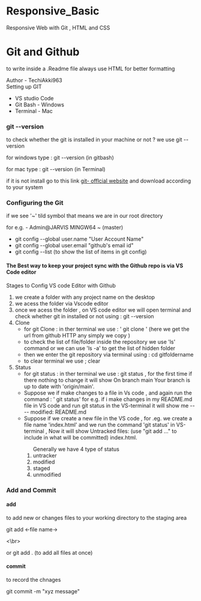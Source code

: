 # Responsive_Basic

Responsive Web with Git , HTML and CSS

<h1> Git and Github</h1>
<p> to write inside a .Readme file always use HTML for better formatting</p>
Author - TechiAkki963
</br>
Setting up GIT
<ul>
  <li> VS studio Code</li>
   <li> Git Bash - Windows</li>
  <li> Terminal - Mac</li>
</ul>

<h3>git --version</h3>
<p> to check whether the git is installed in your machine or not ? we use git --version</p>
<p> for windows type : git --version (in gitbash)</p>
<p> for mac type : git --version (in Terminal)</p>
<p> if it is not install go to this link <a href="https://git-scm.com/downloads">git- offlcial website</a> and download according to your system</p>

<h3> Configuring the Git</h3>
<p> if we see  '~'  tild symbol that means we are in our root directory </p>
<p> for e.g. - Admin@JARVIS MINGW64 ~ (master)</p>
<ul>
  <li>
    git config --global user.name "User Account Name"
  </li>
    <li>
    git config --global user.email "github's email id"
  </li>
    <li>
    git config --list  (to show the list of items in git config)
  </li>
</ul>

<h4> The Best way to keep your project sync with the Github repo is via VS Code editor</h4>
<p> Stages to Config VS code Editor with Github</p>
<ol>
  <li>
     we create a folder with any project name on the desktop 
  </li>
  <li>
    we acess the folder via Vscode editor
  </li>
  <li>
    once we acess the folder , on VS code editor we will open terminal and check whether git in installed or not using : git --version
  </li>
  <li> Clone 
  <ul>
    <li> for git Clone : in ther terminal we use : ' git clone <url from github repo>' (here we get the url from github HTTP any simply we copy )</li>
    <li> to check the list of file/folder inside the repository we use 'ls' command or we can use 'ls -a' to get the list of hidden folder</li>
    <li> then we enter the git repository via terminal using : cd gitfoldername</li>
    <li> to clear terminal we use ; clear</li>
   
  </ul>
      
  </li>
    <li> Status
  <ul>
    <li> for git status : in ther terminal we use : git status , for the first time if there nothing to change it will show On branch main
Your branch is up to date with 'origin/main'.</li>
    <li> Suppose we if make changes to a file in Vs code , and again run the command : ' git status' for e.g. if i make changes in my README.md file in VS code and run git status in the VS-terminal it will show me ---- modified:   README.md</li>
    <li> Suppose if we create a new  file in the VS code , for .eg. we create a file name 'index.html' and we run the command 'git status' in VS-terminal , Now it will show Untracked files:
  (use "git add <file>..." to include in what will be committed)
        index.html. 
  <ol> Generally we have 4 type of status 
    <li> untracker </li>
    <li> modified </li>
    <li> staged </li>
    <li> unmodified </li>
  </ol>
  </li>
  </ul>
  </li>
</ol>


<h3> Add and Commit </h3>
<h4> add </h4>
<p> to add new or changes files to your working directory to the staging area</p>
<p> git add <-file name-> </p><\br>
<p>or git add . (to add all files at once) </p>

<h4> commit </h4>
<p> to record the chnages</p>
<p> git commit -m "xyz message"</p>





